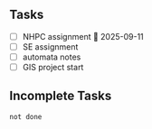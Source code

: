 ## Tasks

- [ ] NHPC assignment 📅 2025-09-11 
- [ ] SE assignment
- [ ] automata notes
- [ ] GIS project start

## Incomplete Tasks

```tasks
not done
```
